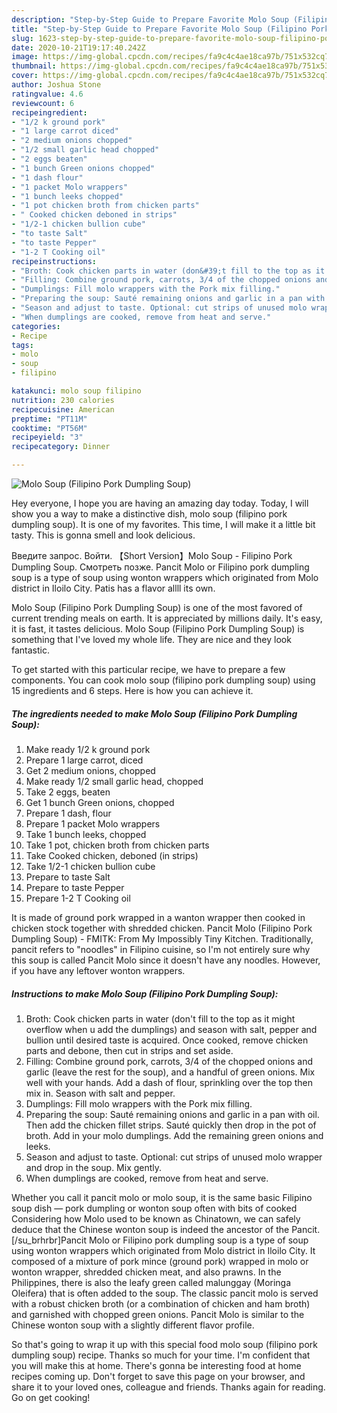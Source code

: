 ```yaml
---
description: "Step-by-Step Guide to Prepare Favorite Molo Soup (Filipino Pork Dumpling Soup)"
title: "Step-by-Step Guide to Prepare Favorite Molo Soup (Filipino Pork Dumpling Soup)"
slug: 1623-step-by-step-guide-to-prepare-favorite-molo-soup-filipino-pork-dumpling-soup
date: 2020-10-21T19:17:40.242Z
image: https://img-global.cpcdn.com/recipes/fa9c4c4ae18ca97b/751x532cq70/molo-soup-filipino-pork-dumpling-soup-recipe-main-photo.jpg
thumbnail: https://img-global.cpcdn.com/recipes/fa9c4c4ae18ca97b/751x532cq70/molo-soup-filipino-pork-dumpling-soup-recipe-main-photo.jpg
cover: https://img-global.cpcdn.com/recipes/fa9c4c4ae18ca97b/751x532cq70/molo-soup-filipino-pork-dumpling-soup-recipe-main-photo.jpg
author: Joshua Stone
ratingvalue: 4.6
reviewcount: 6
recipeingredient:
- "1/2 k ground pork"
- "1 large carrot diced"
- "2 medium onions chopped"
- "1/2 small garlic head chopped"
- "2 eggs beaten"
- "1 bunch Green onions chopped"
- "1 dash flour"
- "1 packet Molo wrappers"
- "1 bunch leeks chopped"
- "1 pot chicken broth from chicken parts"
- " Cooked chicken deboned in strips"
- "1/2-1 chicken bullion cube"
- "to taste Salt"
- "to taste Pepper"
- "1-2 T Cooking oil"
recipeinstructions:
- "Broth: Cook chicken parts in water (don&#39;t fill to the top as it might overflow when u add the dumplings) and season with salt, pepper and bullion until desired taste is acquired. Once cooked, remove chicken parts and debone, then cut in strips and set aside."
- "Filling: Combine ground pork, carrots, 3/4 of the chopped onions and garlic (leave the rest for the soup), and a handful of green onions. Mix well with your hands. Add a dash of flour, sprinkling over the top then mix in. Season with salt and pepper."
- "Dumplings: Fill molo wrappers with the Pork mix filling."
- "Preparing the soup: Sauté remaining onions and garlic in a pan with oil. Then add the chicken fillet strips. Sauté quickly then drop in the pot of broth. Add in your molo dumplings. Add the remaining green onions and leeks."
- "Season and adjust to taste. Optional: cut strips of unused molo wrapper and drop in the soup. Mix gently."
- "When dumplings are cooked, remove from heat and serve."
categories:
- Recipe
tags:
- molo
- soup
- filipino

katakunci: molo soup filipino 
nutrition: 230 calories
recipecuisine: American
preptime: "PT11M"
cooktime: "PT56M"
recipeyield: "3"
recipecategory: Dinner

---
```



![Molo Soup (Filipino Pork Dumpling Soup)](https://img-global.cpcdn.com/recipes/fa9c4c4ae18ca97b/751x532cq70/molo-soup-filipino-pork-dumpling-soup-recipe-main-photo.jpg)

Hey everyone, I hope you are having an amazing day today. Today, I will show you a way to make a distinctive dish, molo soup (filipino pork dumpling soup). It is one of my favorites. This time, I will make it a little bit tasty. This is gonna smell and look delicious.

Введите запрос. Войти. 【Short Version】Molo Soup - Filipino Pork Dumpling Soup. Смотреть позже. Pancit Molo or Filipino pork dumpling soup is a type of soup using wonton wrappers which originated from Molo district in Iloilo City. Patis has a flavor allll its own.

Molo Soup (Filipino Pork Dumpling Soup) is one of the most favored of current trending meals on earth. It is appreciated by millions daily. It's easy, it is fast, it tastes delicious. Molo Soup (Filipino Pork Dumpling Soup) is something that I've loved my whole life. They are nice and they look fantastic.


To get started with this particular recipe, we have to prepare a few components. You can cook molo soup (filipino pork dumpling soup) using 15 ingredients and 6 steps. Here is how you can achieve it.

<!--inarticleads1-->

##### The ingredients needed to make Molo Soup (Filipino Pork Dumpling Soup):

1. Make ready 1/2 k ground pork
1. Prepare 1 large carrot, diced
1. Get 2 medium onions, chopped
1. Make ready 1/2 small garlic head, chopped
1. Take 2 eggs, beaten
1. Get 1 bunch Green onions, chopped
1. Prepare 1 dash, flour
1. Prepare 1 packet Molo wrappers
1. Take 1 bunch leeks, chopped
1. Take 1 pot, chicken broth from chicken parts
1. Take  Cooked chicken, deboned (in strips)
1. Take 1/2-1 chicken bullion cube
1. Prepare to taste Salt
1. Prepare to taste Pepper
1. Prepare 1-2 T Cooking oil


It is made of ground pork wrapped in a wanton wrapper then cooked in chicken stock together with shredded chicken. Pancit Molo (Filipino Pork Dumpling Soup) - FMITK: From My Impossibly Tiny Kitchen. Traditionally, pancit refers to &#34;noodles&#34; in Filipino cuisine, so I&#39;m not entirely sure why this soup is called Pancit Molo since it doesn&#39;t have any noodles. However, if you have any leftover wonton wrappers. 

<!--inarticleads2-->

##### Instructions to make Molo Soup (Filipino Pork Dumpling Soup):

1. Broth: Cook chicken parts in water (don&#39;t fill to the top as it might overflow when u add the dumplings) and season with salt, pepper and bullion until desired taste is acquired. Once cooked, remove chicken parts and debone, then cut in strips and set aside.
1. Filling: Combine ground pork, carrots, 3/4 of the chopped onions and garlic (leave the rest for the soup), and a handful of green onions. Mix well with your hands. Add a dash of flour, sprinkling over the top then mix in. Season with salt and pepper.
1. Dumplings: Fill molo wrappers with the Pork mix filling.
1. Preparing the soup: Sauté remaining onions and garlic in a pan with oil. Then add the chicken fillet strips. Sauté quickly then drop in the pot of broth. Add in your molo dumplings. Add the remaining green onions and leeks.
1. Season and adjust to taste. Optional: cut strips of unused molo wrapper and drop in the soup. Mix gently.
1. When dumplings are cooked, remove from heat and serve.


Whether you call it pancit molo or molo soup, it is the same basic Filipino soup dish — pork dumpling or wonton soup often with bits of cooked Considering how Molo used to be known as Chinatown, we can safely deduce that the Chinese wonton soup is indeed the ancestor of the Pancit. [/su_brhrbr]Pancit Molo or Filipino pork dumpling soup is a type of soup using wonton wrappers which originated from Molo district in Iloilo City. It composed of a mixture of pork mince (ground pork) wrapped in molo or wonton wrapper, shredded chicken meat, and also prawns. In the Philippines, there is also the leafy green called malunggay (Moringa Oleifera) that is often added to the soup. The classic pancit molo is served with a robust chicken broth (or a combination of chicken and ham broth) and garnished with chopped green onions. Pancit Molo is similar to the Chinese wonton soup with a slightly different flavor profile. 

So that's going to wrap it up with this special food molo soup (filipino pork dumpling soup) recipe. Thanks so much for your time. I'm confident that you will make this at home. There's gonna be interesting food at home recipes coming up. Don't forget to save this page on your browser, and share it to your loved ones, colleague and friends. Thanks again for reading. Go on get cooking!
